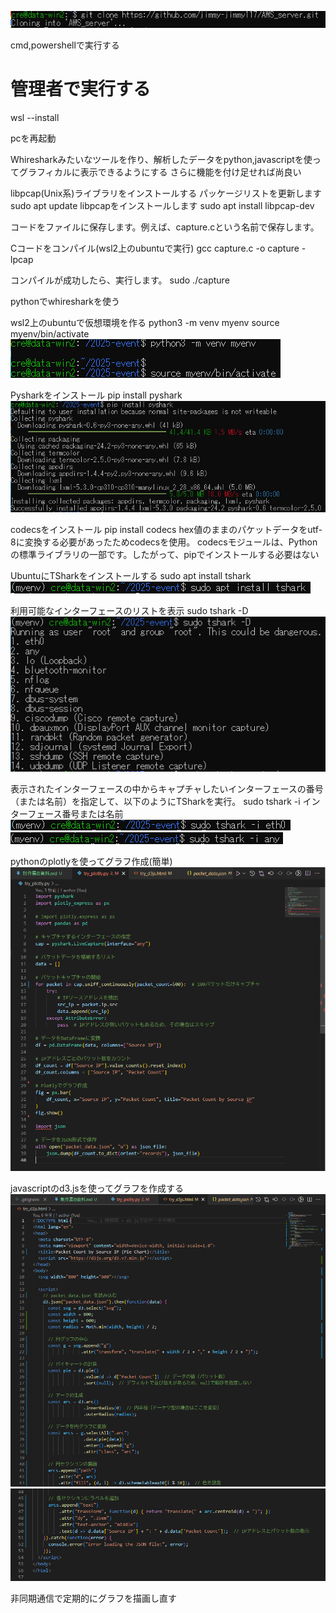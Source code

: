![git cloneの画像](キャプチャ1.PNG "git cloneの画像")

cmd,powershellで実行する
# 管理者で実行する
wsl --install

pcを再起動

Whiresharkみたいなツールを作り、解析したデータをpython,javascriptを使ってグラフィカルに表示できるようにする
さらに機能を付け足せれば尚良い

libpcap(Unix系)ライブラリをインストールする
パッケージリストを更新します
sudo apt update
libpcapをインストールします
sudo apt install libpcap-dev

コードをファイルに保存します。例えば、capture.cという名前で保存します。

Cコードをコンパイル(wsl2上のubuntuで実行)
gcc capture.c -o capture -lpcap

コンパイルが成功したら、実行します。
sudo ./capture


pythonでwhiresharkを使う

wsl2上のubuntuで仮想環境を作る
python3 -m venv myenv
source myenv/bin/activate
![仮想環境立ち上げ](キャプチャ3.PNG)

Pysharkをインストール
pip install pyshark
![Pysharkのインストール](キャプチャ2.PNG "Pysharkのインストール")

codecsをインストール
pip install codecs
hex値のままのパケットデータをutf-8に変換する必要があったためcodecsを使用。
codecsモジュールは、Pythonの標準ライブラリの一部です。したがって、pipでインストールする必要はない

UbuntuにTSharkをインストールする
sudo apt install tshark
![TSharkをインストール](キャプチャ4.PNG)

利用可能なインターフェースのリストを表示
sudo tshark -D
![利用可能リストの表示](キャプチャ5.PNG)

表示されたインターフェースの中からキャプチャしたいインターフェースの番号（または名前）を指定して、以下のようにTSharkを実行。
sudo tshark -i インターフェース番号または名前
![キャプチャ実行](キャプチャ6.PNG)
![キャプチャ実行](キャプチャ7.PNG)


pythonのplotlyを使ってグラフ作成(簡単)
![plotlyを用いたデータ化のコード](キャプチャ8.PNG)

javascriptのd3.jsを使ってグラフを作成する
![d3.jsを用いたデータ化のコード](キャプチャ9.PNG)
![d3.jsを用いたデータ化のコード](キャプチャ10.PNG)

非同期通信で定期的にグラフを描画し直す



